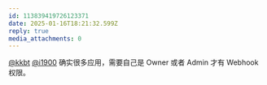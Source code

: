 ```yaml
---
id: 113839419726123371
date: 2025-01-16T18:21:32.599Z
reply: true
media_attachments: 0
---
```


[@kkbt](https://hello.2heng.xin/@kkbt) [@i1900](https://mast.dragon-fly.club/@i1900) 确实很多应用，需要自己是 Owner 或者 Admin 才有 Webhook 权限。

